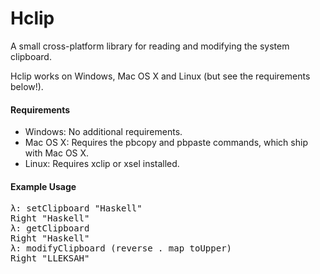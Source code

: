 Hclip
=====

A small cross-platform library for reading and modifying the system clipboard.

Hclip works on Windows, Mac OS X and Linux (but see the requirements below!).


#### Requirements

* Windows: No additional requirements.
* Mac OS X: Requires the pbcopy and pbpaste commands, which ship with Mac OS X.
* Linux: Requires xclip or xsel installed.


#### Example Usage

<pre>
λ: setClipboard "Haskell"
Right "Haskell"
λ: getClipboard
Right "Haskell"
λ: modifyClipboard (reverse . map toUpper)
Right "LLEKSAH"
</pre>

